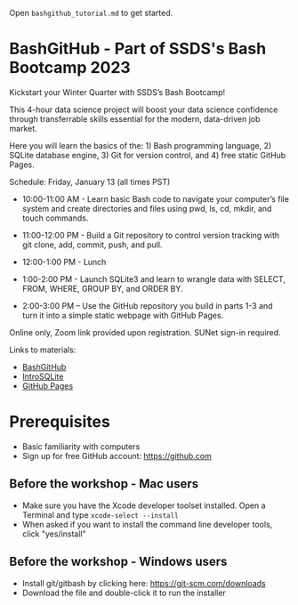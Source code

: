 Open `bashgithub_tutorial.md` to get started.

# BashGitHub - Part of SSDS's Bash Bootcamp 2023

Kickstart your Winter Quarter with SSDS’s Bash Bootcamp!

This 4-hour data science project will boost your data science confidence through transferrable skills essential for the modern, data-driven job market.

Here you will learn the basics of the: 1) Bash programming language, 2) SQLite database engine, 3) Git for version control, and 4) free static GitHub Pages.

Schedule:
Friday, January 13 (all times PST)
* 10:00-11:00 AM - Learn basic Bash code to navigate your computer’s file system and create directories and files using pwd, ls, cd, mkdir, and touch commands.
* 11:00-12:00 PM - Build a Git repository to control version tracking with git clone, add, commit, push, and pull.

* 12:00-1:00 PM - Lunch

* 1:00-2:00 PM - Launch SQLite3 and learn to wrangle data with SELECT, FROM, WHERE, GROUP BY, and ORDER BY.
* 2:00-3:00 PM – Use the GitHub repository you build in parts 1-3 and turn it into a simple static webpage with GitHub Pages.

Online only, Zoom link provided upon registration. SUNet sign-in required.

Links to materials:
* [BashGitHub](https://github.com/EastBayEv/BashGitHub)
* [IntroSQLite ](https://github.com/EastBayEv/IntroSQLite)
* [GitHub Pages](https://github.com/EastBayEv/GitHubPages)

# Prerequisites
* Basic familiarity with computers
* Sign up for free GitHub account: https://github.com

## Before the workshop - Mac users

* Make sure you have the Xcode developer toolset installed. Open a Terminal and type
    `xcode-select --install`
* When asked if you want to install the command line developer tools, click "yes/install"

## Before the workshop - Windows users

* Install git/gitbash by clicking here: https://git-scm.com/downloads
* Download the file and double-click it to run the installer

